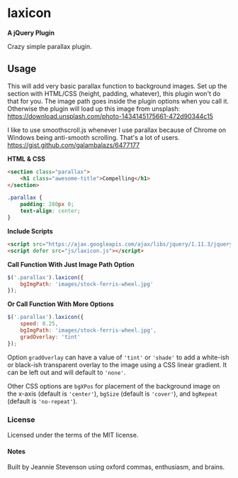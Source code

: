 # laxicon

**A jQuery Plugin**

Crazy simple parallax plugin.

## Usage

This will add very basic parallax function to background images. Set up the section with HTML/CSS (height, padding, whatever), this plugin won't do that for you. The image path goes inside the plugin options when you call it. Otherwise the plugin will load up this image from unsplash: https://download.unsplash.com/photo-1434145175661-472d90344c15

I like to use smoothscroll.js whenever I use parallax because of Chrome on Windows being anti-smooth scrolling. That's a lot of users. https://gist.github.com/galambalazs/6477177

**HTML & CSS**

````html
<section class="parallax">
    <h1 class="awesome-title">Compelling</h1>
</section>
````
````css
.parallax {
    padding: 280px 0;
    text-align: center;
}
````

**Include Scripts**

````html
<script src="https://ajax.googleapis.com/ajax/libs/jquery/1.11.3/jquery.min.js"></script>
<script defer src="js/laxicon.js"></script>
````

**Call Function With Just Image Path Option**

````javascript
$('.parallax').laxicon({
    bgImgPath: 'images/stock-ferris-wheel.jpg'
});
````

**Or Call Function With More Options**

````javascript
$('.parallax').laxicon({
    speed: 0.25,
    bgImgPath: 'images/stock-ferris-wheel.jpg',
    gradOverlay: 'tint'
});
````

Option `gradOverlay` can have a value of `'tint'` or `'shade'` to add a white-ish or black-ish transparent overlay to the image using a CSS linear gradient. It can be left out and will default to `'none'`.

Other CSS options are `bgXPos` for placement of the background image on the x-axis (default is `'center'`), `bgSize` (default is `'cover'`), and `bgRepeat` (default is `'no-repeat'`).

### License
Licensed under the terms of the MIT license.

#### Notes

Built by Jeannie Stevenson using oxford commas, enthusiasm, and brains.


















